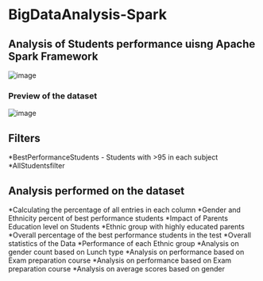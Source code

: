 # BigDataAnalysis-Spark
## Analysis of Students performance uisng Apache Spark Framework
![image](https://github.com/AjaySurya-018/BigDataAnalysis-Spark/assets/141923850/fc6644da-3c5a-4f2a-9e79-2aebccda4e97)

### Preview of the dataset
![image](https://github.com/AjaySurya-018/BigDataAnalysis-Spark/assets/141923850/c3c4388e-1722-41ae-9b43-226067b7603e)

## Filters
*BestPerformanceStudents - Students with >95 in each subject
*AllStudentsfilter 

## Analysis performed on the dataset
*Calculating the percentage of all entries in each column
*Gender and Ethnicity percent of best performance students
*Impact of Parents Education level on Students
*Ethnic group with highly educated parents
*Overall percentage of the best performance students in the test
*Overall statistics of the Data
*Performance of each Ethnic group
*Analysis on gender count based on Lunch type
*Analysis on performance based on Exam preparation course
*Analysis on performance based on Exam preparation course
*Analysis on average scores based on gender












